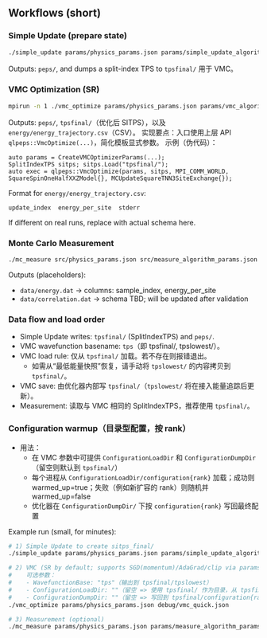 ## Workflows (short)

### Simple Update (prepare state)
```bash
./simple_update params/physics_params.json params/simple_update_algorithm_params.json
```
Outputs: `peps/`, and dumps a split-index TPS to `tpsfinal/` 用于 VMC。

### VMC Optimization (SR)
```bash
mpirun -n 1 ./vmc_optimize params/physics_params.json params/vmc_algorithm_params.json
```
Outputs: `peps/`, `tpsfinal/`（优化后 SITPS），以及 `energy/energy_trajectory.csv`（CSV）。
实现要点：入口使用上层 API `qlpeps::VmcOptimize(...)`，简化模板显式参数。
示例（伪代码）：
```
auto params = CreateVMCOptimizerParams(...);
SplitIndexTPS sitps; sitps.Load("tpsfinal/");
auto exec = qlpeps::VmcOptimize(params, sitps, MPI_COMM_WORLD, SquareSpinOneHalfXXZModel{}, MCUpdateSquareTNN3SiteExchange{});
```

Format for `energy/energy_trajectory.csv`:
```
update_index  energy_per_site  stderr
```
If different on real runs, replace with actual schema here.

### Monte Carlo Measurement
```bash
./mc_measure src/physics_params.json src/measure_algorithm_params.json
```
Outputs (placeholders):
- `data/energy.dat` → columns: sample_index, energy_per_site
- `data/correlation.dat` → schema TBD; will be updated after validation

### Data flow and load order
- Simple Update writes: `tpsfinal/` (SplitIndexTPS) and `peps/`.
- VMC wavefunction basename: `tps`（即 tpsfinal/, tpslowest/）。
- VMC load rule: 仅从 `tpsfinal/` 加载。若不存在则报错退出。
  - 如需从“最低能量快照”恢复，请手动将 `tpslowest/` 的内容拷贝到 `tpsfinal/`。
- VMC save: 由优化器内部写 `tpsfinal/`（`tpslowest/` 将在接入能量追踪后更新）。
- Measurement: 读取与 VMC 相同的 SplitIndexTPS，推荐使用 `tpsfinal/`。

### Configuration warmup（目录型配置，按 rank）
- 用法：
  - 在 VMC 参数中可提供 `ConfigurationLoadDir` 和 `ConfigurationDumpDir`（留空则默认到 `tpsfinal/`）
  - 每个进程从 `ConfigurationLoadDir/configuration{rank}` 加载；成功则 warmed_up=true；失败（例如新扩容的 rank）则随机并 warmed_up=false
  - 优化器在 `ConfigurationDumpDir/` 下按 `configuration{rank}` 写回最终配置

Example run (small, for minutes):
```bash
# 1) Simple Update to create sitps_final/
./simple_update params/physics_params.json params/simple_update_algorithm_params.json

# 2) VMC (SR by default; supports SGD(momentum)/AdaGrad/clip via params)
#    可选参数：
#    - WavefunctionBase: "tps"（输出到 tpsfinal/tpslowest）
#    - ConfigurationLoadDir: ""（留空 => 使用 tpsfinal/ 作为目录，从 tpsfinal/configuration{rank} 读取）
#    - ConfigurationDumpDir: ""（留空 => 写回到 tpsfinal/configuration{rank}）
./vmc_optimize params/physics_params.json debug/vmc_quick.json

# 3) Measurement (optional)
./mc_measure params/physics_params.json params/measure_algorithm_params.json
```
